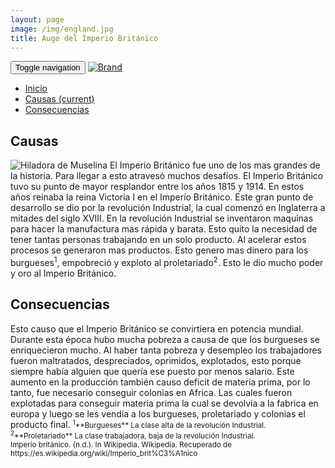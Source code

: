 ```yaml
---
layout: page
image: /img/england.jpg
title: Auge del Imperio Británico
---
```

<nav class="navbar navbar-inverse navbar-translucent navbar-fixed-top" id="navbar">
	<div class="container-fluid">
	    <div class="navbar-header">
		    <button type="button" class="navbar-toggle collapsed" data-toggle="collapse" data-target="#bs-example-navbar-collapse-1" aria-expanded="false">
	        <span class="sr-only">Toggle navigation</span>
	        <span class="icon-bar"></span>
	        <span class="icon-bar"></span>
	        <span class="icon-bar"></span>
	      </button>
	      <a class="navbar-brand" href="{{site.github.url}}">
	        <img alt="Brand" src="{{site.github.url}}{{site.icon}}">
	      </a>
	    </div>
	    <!-- Collect the nav links, forms, and other content for toggling -->
	    <div class="collapse navbar-collapse" id="bs-example-navbar-collapse-1">
	      <ul class="nav navbar-nav">
		    <li><a href="{{site.github.url}}">Inicio</a></li>
	        <li class="active"><a href="#causas">Causas <span class="sr-only">(current)</span></a></li>
	        <li><a href="#cons">Consecuencias</a></li>
	      </ul>
	    </div><!-- /.navbar-collapse -->
	</div>
</nav>

<h2 id="causas">Causas</h2>
<img src="{{site.github.url}}/img/hiladora-de-muselina.jpeg" alt="Hiladora de Muselina" class="right"> El Imperio Británico fue uno de los mas grandes de la historia. Para llegar a esto atravesó muchos desafíos. El Imperio Británico tuvo su punto de mayor resplandor entre los años 1815 y 1914. En estos años reinaba la reina Victoria I en el Imperio Británico. Este gran punto de desarrollo se dio por la revolución Industrial, la cual comenzó en Inglaterra a mitades del siglo XVIII. En la revolución Industrial se inventaron maquinas para hacer la manufactura mas rápida y barata. Esto quito la necesidad de tener tantas personas trabajando en un solo producto. Al acelerar estos procesos se generaron mas productos. Esto genero mas dinero para los burgueses<sup>1</sup>, empobreció y exploto al proletariado<sup>2</sup>. Esto le dio mucho poder y oro al Imperio Británico.


<h2 id="cons">Consecuencias</h2>
Esto causo que el Imperio Británico se convirtiera en potencia mundial. Durante esta época hubo mucha pobreza a causa de que los burgueses se enriquecieron mucho. Al haber tanta pobreza y desempleo los trabajadores fueron maltratados, despreciados, oprimidos, explotados, esto porque siempre había alguien que quería ese puesto por menos salario. Este aumento en la producción también causo deficit de materia prima, por lo tanto, fue necesario conseguir colonias en Africa. Las cuales fueron explotadas para conseguir materia prima la cual se devolvía a la fabrica en europa y luego se les vendía a los burgueses, proletariado y colonias el producto final.


<small class="bib">
  <sup>1</sup>**Burgueses** La clase alta de la revolución Industrial.<br>
  <sup>2</sup>**Proletariado** La clase trabajadora, baja de la revolución Industrial.<br>
  Imperio británico. (n.d.). In Wikipedia. Wikipedia. Recuperado de https://es.wikipedia.org/wiki/Imperio_brit%C3%A1nico
</small>
